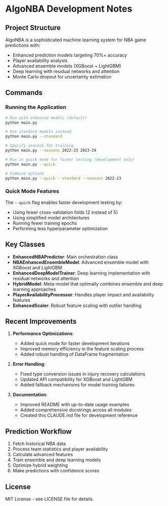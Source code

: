 # AlgoNBA Development Notes

## Project Structure

AlgoNBA is a sophisticated machine learning system for NBA game predictions with:
- Enhanced prediction models targeting 70%+ accuracy
- Player availability analysis
- Advanced ensemble models (XGBoost + LightGBM)
- Deep learning with residual networks and attention
- Monte Carlo dropout for uncertainty estimation

## Commands

### Running the Application

```bash
# Run with enhanced models (default)
python main.py

# Use standard models instead
python main.py --standard

# Specify seasons for training
python main.py --seasons 2022-23 2023-24

# Run in quick mode for faster testing (development only)
python main.py --quick

# Combine options
python main.py --quick --standard --seasons 2022-23
```

### Quick Mode Features

The `--quick` flag enables faster development testing by:
- Using fewer cross-validation folds (2 instead of 5)
- Using simplified model architectures
- Running fewer training epochs
- Performing less hyperparameter optimization

## Key Classes

- **EnhancedNBAPredictor**: Main orchestration class
- **NBAEnhancedEnsembleModel**: Advanced ensemble model with XGBoost and LightGBM
- **EnhancedDeepModelTrainer**: Deep learning implementation with residual networks and attention
- **HybridModel**: Meta-model that optimally combines ensemble and deep learning approaches
- **PlayerAvailabilityProcessor**: Handles player impact and availability features
- **EnhancedScaler**: Robust feature scaling with outlier handling

## Recent Improvements

1. **Performance Optimizations**:
   - Added quick mode for faster development iterations
   - Improved memory efficiency in the feature scaling process
   - Added robust handling of DataFrame fragmentation

2. **Error Handling**:
   - Fixed type conversion issues in injury recovery calculations
   - Updated API compatibility for XGBoost and LightGBM
   - Added fallback mechanisms for model training failures

3. **Documentation**:
   - Improved README with up-to-date usage examples
   - Added comprehensive docstrings across all modules
   - Created this CLAUDE.md file for development reference

## Prediction Workflow

1. Fetch historical NBA data
2. Process team statistics and player availability
3. Calculate advanced features
4. Train ensemble and deep learning models
5. Optimize hybrid weighting
6. Make predictions with confidence scores

## License

MIT License - see LICENSE file for details.